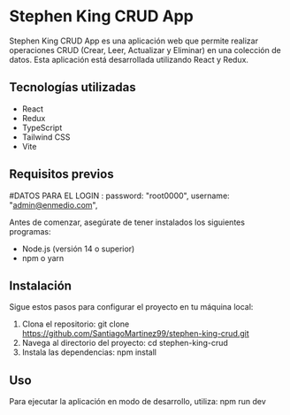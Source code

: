 # Stephen King CRUD App

Stephen King CRUD App es una aplicación web que permite realizar operaciones CRUD (Crear, Leer, Actualizar y Eliminar) en una colección de datos. Esta aplicación está desarrollada utilizando React y Redux.

## Tecnologías utilizadas

- React
- Redux
- TypeScript
- Tailwind CSS
- Vite

## Requisitos previos

#DATOS PARA EL LOGIN :
  password: "root0000",
  username: "admin@enmedio.com",


Antes de comenzar, asegúrate de tener instalados los siguientes programas:

- Node.js (versión 14 o superior)
- npm o yarn

## Instalación

Sigue estos pasos para configurar el proyecto en tu máquina local:

1. Clona el repositorio:  git clone https://github.com/SantiagoMartinez99/stephen-king-crud.git
2. Navega al directorio del proyecto: cd stephen-king-crud
3. Instala las dependencias: npm install

## Uso
Para ejecutar la aplicación en modo de desarrollo, utiliza: npm run dev

